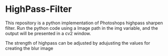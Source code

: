 # HighPass-Filter

This repository is a python implementation of Photoshops highpass sharpen filter. Run the python code using a Image path in the img variable, and the output will be presented in a cv2 window.

The strength of highpass can be adjusted by adujusting the values for creating the blur image
